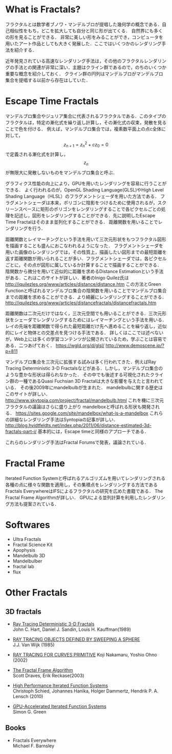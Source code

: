 # What is Fractals?
フラクタルとは数学者ブノワ・マンデルブロが提唱した幾何学の概念である．自己相似性をもち，どこを拡大しても自分と同じ形が出てくる．
自然界にも多くの形を見ることができる．
非常に美しい形をみることができ，コンピュータを用いたアート作品としても大きく発展した．ここではいくつかのレンダリング手法を紹介する．

近年発見されている高速なレンダリング手法は，その他のフラクタルレンダリングの手法との関連が非常に深い．主題はクライン群であるので，のちのいくつか重要な概念を紹介しておく．
クライン群の円列はマンデルブロがマンデルブロ集合を提唱する以前から存在はしていた．
# Escape Time Fractals
マンデルブロ集合やジュリア集合に代表されるフラクタルである．このタイプのフラクタルは，特定の漸化式を繰り返し計算し，その漸化式の収束，発散を見ることで色を付ける．
例えば，マンデルブロ集合では，複素数平面上の点c全体に対して，
$$ z_{n+1}=z^2_{n} + c z_0 = 0$$
で定義される漸化式を計算し，$$z_n$$が無限大に発散しないものをマンデルブロ集合と呼ぶ．

グラフィクス性能の向上により，GPUを用いたレンダリングを容易に行うことができる．
よく行われるのが，OpenGL Shading Language(GLSL)やHigh Level Shading Language（HLSL）のフラグメントシェーダを用いた方法である．
フラグメントシェーダは本来，ポリゴンに陰影をつけるために使用されるが，スクリーンスペースに矩形のポリゴンをレンダリングすることで各ピクセルごとの処理を記述し，図形をレンダリングすることができる．先に説明したEscape Time Fractalはそのまま並列化することができる．
距離関数を用いることでレンダリングを行う．

距離関数とレイマーチングという手法を用いて三次元形状をもつフラクタル図形を描画することも盛んにおこなわれるようになった．
フラグメントシェーダを用いた画像のレンダリングでは，その性質上，描画したい図形までの最短距離を返す距離関数が用いられることが多い．フラグメントシェーダでは，各ピクセルごとに，その点が図形に属しているか計算することで描画することができる．
陰関数から微分を用いて近似的に距離を求めるDistance Estimationという手法がある．これはこのサイトが詳しい．著者のInigo Quilez氏は
http://iquilezles.org/www/articles/distance/distance.htm
この方法とGreen Functionと呼ばれるマンデルブロ集合の陰関数を用いることでマンデルブロ集合までの距離を求めることができる．より綺麗にレンダリングすることができる．
http://iquilezles.org/www/articles/distancefractals/distancefractals.htm

距離関数は二次元だけではなく，三次元空間でも用いることができる．三次元形状をシェーダでレンダリングするためにはレイマーチングという手法を用いる．
レイの先端を距離関数で得られた最短距離だけ先へ進めることを繰り返し，近似的にレイと物体との交差点を見つける手法である．
詳しくはここでは述べないが，Web上には多くの学習コンテンツが公開されているため，学ぶことは容易である．二つあげておく．
https://wgld.org/d/glsl/
http://www.demoscene.jp/?p=811

マンデルブロ集合を三次元に拡張する試みは多く行われてきた．例えばRay Tracing  Deterministic 3-D Fractalsなどがある．しかし，マンデルブロ集合のような豊かな形状は得られなかった．
その中でも後述する可視化されたクライン群の一種であるQuasi Fuchsian 3D Fractalは大きな影響を与えたと言われている．
その後2009年にmandelbulbが生まれた．
mandelbulbに関する歴史はこのサイトが詳しい．
http://www.skytopia.com/project/fractal/mandelbulb.html
これを機に三次元フラクタルの議論はさらに盛り上がり
mandelboxと呼ばれる形状も開発される．
https://sites.google.com/site/mandelbox/what-is-a-mandelbox
これらの詳細なレンダリング手法はSyntopiaの記事が詳しい．
http://blog.hvidtfeldts.net/index.php/2011/06/distance-estimated-3d-fractals-part-i/
基本的には，Escape timeと同様のアプローチである．

これらのレンダリング手法はFractal Forumsで発表，議論されている．


# Fractal Frame
Iterated Function Systemと呼ばれるアルゴリズムを用いてレンダリングされる
各種の点に様々な関数を適用し，その集積点をレンダリングする方法である
Fractals EverywhereはIFSによるフラクタルの研究を広めた書籍である．
The Fractal Frame Algorithmが詳しい．
GPUによる並列計算を利用したレンダリング方法も提案されている．


# Softwares
- Ultra Fractals
- Fractal Science Kit
- Apophysis
- Mandelbulb 3D
- Mandelbulber
- fractal lab
- flux

# Other Fractals
## 3D fractals
- [Ray Tracing  Deterministic 3-D Fractals](http://delivery.acm.org/10.1145/80000/74363/p289-hart.pdf?ip=133.26.34.248&id=74363&acc=ACTIVE%20SERVICE&key=D2341B890AD12BFE%2EDE682B34580D1A94%2E4D4702B0C3E38B35%2E4D4702B0C3E38B35&CFID=880607056&CFTOKEN=24845145&__acm__=1482648511_561db24c3d8e428ce5ac25865fbaa34e)  
John C. Hart, Daniel J. Sandin, Louis H. Kauffman(1989)

- [RAY TRACING OBJECTS DEFINED BY SWEEPING A SPHERE](http://www.sciencedirect.com/science/article/pii/009784938590055X)  
J.J. Van Wijk (1985)
- [RAY TRACING FOR CURVES PRIMITIVE](http://wscg.zcu.cz/wscg2002/Papers_2002/A83.pdf)
Koji Nakamaru, Yoshio Ohno (2002)

- [The Fractal Frame Algorithm](http://flam3.com/flame.pdf)  
Scott Draves, Erik Reckase(2003)
- [High Performance Iterated Function Systems](https://jo.dreggn.org/home/2010_fractal_flames.pdf)  
Christoph Schied, Johannes Hanika, Holger Dammertz, Hendrik P. A. Lensch (2010)
- [GPU-Accelerated Iterated Function Systems](http://www.geocities.ws/simesgreen/gpuflame/GPU_ifs_final.pdf)  
Simon G. Green
## Books
- Fractals Everywhere  
Michael F. Barnsley

